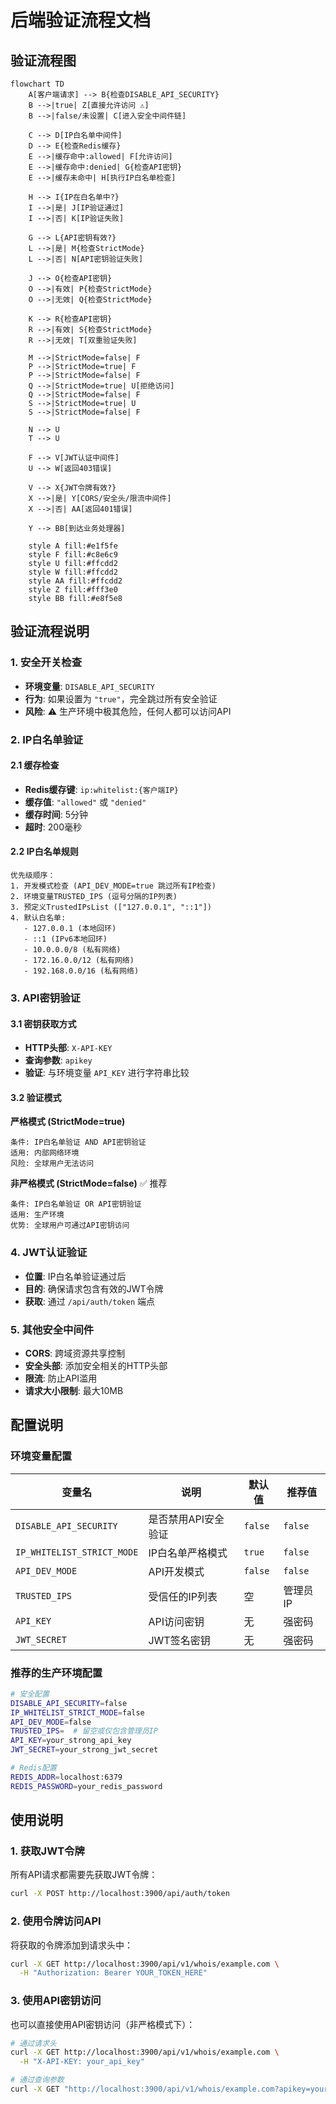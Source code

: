 # 后端验证流程文档

## 验证流程图

```mermaid
flowchart TD
    A[客户端请求] --> B{检查DISABLE_API_SECURITY}
    B -->|true| Z[直接允许访问 ⚠️]
    B -->|false/未设置| C[进入安全中间件链]
    
    C --> D[IP白名单中间件]
    D --> E{检查Redis缓存}
    E -->|缓存命中:allowed| F[允许访问]
    E -->|缓存命中:denied| G{检查API密钥}
    E -->|缓存未命中| H[执行IP白名单检查]
    
    H --> I{IP在白名单中?}
    I -->|是| J[IP验证通过]
    I -->|否| K[IP验证失败]
    
    G --> L{API密钥有效?}
    L -->|是| M{检查StrictMode}
    L -->|否| N[API密钥验证失败]
    
    J --> O{检查API密钥}
    O -->|有效| P{检查StrictMode}
    O -->|无效| Q{检查StrictMode}
    
    K --> R{检查API密钥}
    R -->|有效| S{检查StrictMode}
    R -->|无效| T[双重验证失败]
    
    M -->|StrictMode=false| F
    P -->|StrictMode=true| F
    P -->|StrictMode=false| F
    Q -->|StrictMode=true| U[拒绝访问]
    Q -->|StrictMode=false| F
    S -->|StrictMode=true| U
    S -->|StrictMode=false| F
    
    N --> U
    T --> U
    
    F --> V[JWT认证中间件]
    U --> W[返回403错误]
    
    V --> X{JWT令牌有效?}
    X -->|是| Y[CORS/安全头/限流中间件]
    X -->|否| AA[返回401错误]
    
    Y --> BB[到达业务处理器]
    
    style A fill:#e1f5fe
    style F fill:#c8e6c9
    style U fill:#ffcdd2
    style W fill:#ffcdd2
    style AA fill:#ffcdd2
    style Z fill:#fff3e0
    style BB fill:#e8f5e8
```

## 验证流程说明

### 1. 安全开关检查
- **环境变量**: `DISABLE_API_SECURITY`
- **行为**: 如果设置为 `"true"`，完全跳过所有安全验证
- **风险**: ⚠️ 生产环境中极其危险，任何人都可以访问API

### 2. IP白名单验证

#### 2.1 缓存检查
- **Redis缓存键**: `ip:whitelist:{客户端IP}`
- **缓存值**: `"allowed"` 或 `"denied"`
- **缓存时间**: 5分钟
- **超时**: 200毫秒

#### 2.2 IP白名单规则
```
优先级顺序：
1. 开发模式检查 (API_DEV_MODE=true 跳过所有IP检查)
2. 环境变量TRUSTED_IPS (逗号分隔的IP列表)
3. 预定义TrustedIPsList (["127.0.0.1", "::1"])
4. 默认白名单:
   - 127.0.0.1 (本地回环)
   - ::1 (IPv6本地回环)
   - 10.0.0.0/8 (私有网络)
   - 172.16.0.0/12 (私有网络)
   - 192.168.0.0/16 (私有网络)
```

### 3. API密钥验证

#### 3.1 密钥获取方式
- **HTTP头部**: `X-API-KEY`
- **查询参数**: `apikey`
- **验证**: 与环境变量 `API_KEY` 进行字符串比较

#### 3.2 验证模式

**严格模式 (StrictMode=true)**
```
条件: IP白名单验证 AND API密钥验证
适用: 内部网络环境
风险: 全球用户无法访问
```

**非严格模式 (StrictMode=false)** ✅ 推荐
```
条件: IP白名单验证 OR API密钥验证
适用: 生产环境
优势: 全球用户可通过API密钥访问
```

### 4. JWT认证验证
- **位置**: IP白名单验证通过后
- **目的**: 确保请求包含有效的JWT令牌
- **获取**: 通过 `/api/auth/token` 端点

### 5. 其他安全中间件
- **CORS**: 跨域资源共享控制
- **安全头部**: 添加安全相关的HTTP头部
- **限流**: 防止API滥用
- **请求大小限制**: 最大10MB

## 配置说明

### 环境变量配置

| 变量名 | 说明 | 默认值 | 推荐值 |
|--------|------|--------|--------|
| `DISABLE_API_SECURITY` | 是否禁用API安全验证 | `false` | `false` |
| `IP_WHITELIST_STRICT_MODE` | IP白名单严格模式 | `true` | `false` |
| `API_DEV_MODE` | API开发模式 | `false` | `false` |
| `TRUSTED_IPS` | 受信任的IP列表 | 空 | 管理员IP |
| `API_KEY` | API访问密钥 | 无 | 强密码 |
| `JWT_SECRET` | JWT签名密钥 | 无 | 强密码 |

### 推荐的生产环境配置

```bash
# 安全配置
DISABLE_API_SECURITY=false
IP_WHITELIST_STRICT_MODE=false
API_DEV_MODE=false
TRUSTED_IPS=  # 留空或仅包含管理员IP
API_KEY=your_strong_api_key
JWT_SECRET=your_strong_jwt_secret

# Redis配置
REDIS_ADDR=localhost:6379
REDIS_PASSWORD=your_redis_password
```

## 使用说明

### 1. 获取JWT令牌

所有API请求都需要先获取JWT令牌：

```bash
curl -X POST http://localhost:3900/api/auth/token
```

### 2. 使用令牌访问API

将获取的令牌添加到请求头中：

```bash
curl -X GET http://localhost:3900/api/v1/whois/example.com \
  -H "Authorization: Bearer YOUR_TOKEN_HERE"
```

### 3. 使用API密钥访问

也可以直接使用API密钥访问（非严格模式下）：

```bash
# 通过请求头
curl -X GET http://localhost:3900/api/v1/whois/example.com \
  -H "X-API-KEY: your_api_key"

# 通过查询参数
curl -X GET "http://localhost:3900/api/v1/whois/example.com?apikey=your_api_key"
```